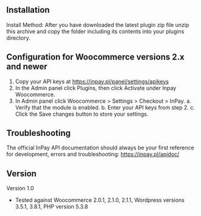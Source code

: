 Installation
------------
Install Method:
After you have downloaded the latest plugin zip file unzip this archive and copy the folder including its contents into your plugins directory.



Configuration for Woocommerce versions 2.x and newer
-------------
1. Copy your API keys at https://inpay.pl/panel/settings/apikeys
2. In the Admin panel click Plugins, then click Activate under Inpay Woocommerce.
3. In Admin panel click Woocommerce > Settings > Checkout > InPay.
a. Verify that the module is enabled.
b. Enter your API keys from step 2.
c. Click the Save changes button to store your settings.


Troubleshooting
----------------
The official InPay API documentation should always be your first reference for development, errors and troubleshooting:
https://inpay.pl/apidoc/


Version
-------

Version 1.0
  - Tested against Woocommerce 2.0.1, 2.1.0, 2.1.1, Wordpress versions 3.5.1, 3.8.1, PHP version 5.3.8

